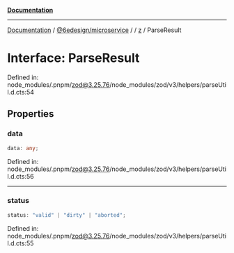 [**Documentation**](../../../../../README.md)

***

[Documentation](../../../../../README.md) / [@6edesign/microservice](../../../README.md) / [](../../../README.md) / [z](../README.md) / ParseResult

# Interface: ParseResult

Defined in: node\_modules/.pnpm/zod@3.25.76/node\_modules/zod/v3/helpers/parseUtil.d.cts:54

## Properties

### data

```ts
data: any;
```

Defined in: node\_modules/.pnpm/zod@3.25.76/node\_modules/zod/v3/helpers/parseUtil.d.cts:56

***

### status

```ts
status: "valid" | "dirty" | "aborted";
```

Defined in: node\_modules/.pnpm/zod@3.25.76/node\_modules/zod/v3/helpers/parseUtil.d.cts:55
